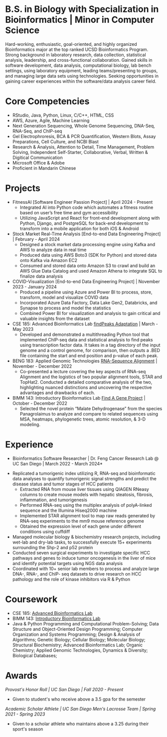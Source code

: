 # B.S. in Biology with Specialization in Bioinformatics | Minor in Computer Science
Hard-working, enthusiastic, goal-oriented, and highly organized Bioinformatics major at the top ranked UCSD Bioinformatics Program. Strong background in laboratory research, data collection, statistical analysis, leadership, and cross-functional collaboration. Gained skills in software development, data analysis, computational biology, lab bench settings, using laboratory equipment, leading teams/presenting to groups, and managing large data sets using technologies. Seeking opportunities in gaining career experiences within the software/data analysis career field.

# Core Competencies
- RStudio, Java, Python, Linux, C/C++, HTML, CSS
- AWS, Azure, Agile, Machine Learning
- Next Generation Sequencing, Whole Genome Sequencing, DNA-Seq, RNA-Seq, and ChIP-seq
- Gel Electrophroresis, BCA & PCR Quantification, Western Blots, Assay Preparations, Cell Culture, and NCBI Blast
- Research & Analysis, Attention to Detail, Time Management, Problem Solving, Independent Self-Starter, Collaborative, Verbal, Written & Digitical Communication
- Microsoft Office & Adobe
- Proficient in Mandarin Chinese

# Projects
- FitnessAI [Software Engineer Passion Project] | April 2024 - Present
  - Integrated AI into Python code which automates a fitness routine based on user’s free time and gym accessibility
  - Utilizing JavaScript and React for front-end development along with Python, Django, and PostgreSQL for back-end development to transform into a mobile application for both iOS & Android
- Stock Market Real-Time Analysis [End-to-end Data Engineering Project] | February - April 2024
  - Designed a stock market data processing engine using Kafka and AWS to analyze data in real time
  - Produced data using AWS Boto3 (SDK for Python) and stored data onto Kafka via Amazon EC2
  - Consumed and stored data onto Amazon S3 to crawl and build an AWS Glue Data Catalog and used Amazon Athena to integrate SQL to finalize data analysis
- COVID-Visualization [End-to-end Data Engineering Project] | November 2023 - January 2024
  - Produced a pipeline using Azure and Power BI to process, store, transform, model and visualize COVID data
  - Incorporated Azure Data Factory, Data Lake Gen2, Databricks, and Synapse to process and model the statistics
  - Combined Power BI for visualization and analysis to gain critical and valuable insights from the dataset
- CSE 185: Advanced Bioinformatics Lab [findPeaks Adaptation](https://github.com/g1cole/CSE185) | March - May 2023
  - Developed and demonstrated a multithreading Python tool that implemented ChIP-seq data and statistical analysis to find peaks using transcription factor data. It takes in a tag directory of the input genome and a control genome, for comparison, then outputs a .BED file containing the start and end position and p-value of each peak.
- BENG 183: Applied Genomic Technologies [RNA-Sequence Alignment](https://github.com/g1cole/beng183) | November - December 2022
  - Co-presented a lecture covering the key aspects of RNA-seq Alignment and the logistics of two popular alignment tools, STAR and TopHat2. Conducted a detailed comparative analysis of the two, highlighting nuanced distinctions and uncovering the respective advantages and drawbacks of each.
- BIMM 143: Introductory Bioinformatics Lab [Find A Gene Project](https://github.com/g1cole/bimm143/blob/main/Find%20A%20Gene%20Project%20Website.pdf) | October - December 2022
  - Selected the novel protein “Malate Dehydrogenase” from the species Panagrolaimus to analyze and compare to related sequences using MSA, heatmaps, phylogenetic trees, atomic resolution, & 3-D modeling.

# Experience
* Bioinformatics Software Researcher | Dr. Feng Cancer Research Lab @ UC San Diego | March 2022 - March 2024*
- Replicated a tumorigenic index utilizing R, RNA-seq and bioinformatic data analyses to quantify tumorigenic signal strengths and predict the disease status and tumor stages of HCC patients
    - Extracted RNA from mouse liver tissues using QIAGEN RNeasy columns to create mouse models with hepatic steatosis, fibrosis, inflammation, and tumorigenesis
    - Performed RNA-seq using the multiplex analysis of polyA-linked sequence and the Illumina Hiseq2000 machine
    - Implemented STAR alignment tool to map raw reads generated by RNA-seq experiments to the mm9 mouse reference genome
    - Obtained the expression level of each gene under different conditions using cuffdiff
- Managed molecular biology & biochemistry research projects, including wet-lab and dry-lab tasks, to successfully execute 15+ experiments surrounding the Shp-2 and p52 protein
- Conducted seven surgical experiments to investigate specific HCC pathways and genes to induce tumor oncogenesis in the liver of mice and identify potential targets using NGS data analysis
- Coordinated with 10+ senior lab members to process and analyze large DNA-, RNA-, and ChIP- seq datasets to drive research on HCC pathology and the role of kinase inhibitors via R & Python
  
# Coursework
- CSE 185: [Advanced Bioinformatics Lab](https://g1cole.github.io/CSE185_Lab/)
- BIMM 143: [Introductory Bioinformatics Lab](https://g1cole.github.io/bimm143/)
- Java & Python Programming and Computational Problem-Solving; Data Structure and Object-Oriented Design Programming; Computer Organization and Systems Programming; Design & Analysis of Algorithms; Genetic Biology; Cellular Biology; Molecular Biology; Structural Biochemistry; Advanced Bioinformatics Lab; Organic Chemistry; Applied Genomic Technologies, Dynamics & Diversity; Biological Databases;

# Awards
*Provost's Honor Roll | UC San Diego | Fall 2020 - Present*
- Given to student's who receive above a 3.5 gpa for the semester
  
*Academic Scholar Athlete | UC San Diego Men's Lacrosse Team | Spring 2021 - Spring 2023*
- Given to a scholar athlete who maintains above a 3.25 during their sport's season
